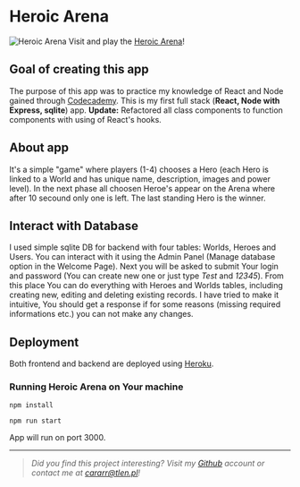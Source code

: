 # Heroic Arena

![Heroic Arena](https://lekturaobowiazkowa.pl/wp-content/uploads/2018/02/ksiazki-fantasy.jpg)
Visit and play the [Heroic Arena](https://heroic-arena.herokuapp.com/)!

## Goal of creating this app

The purpose of this app was to practice my knowledge of React and Node gained through [Codecademy](https://www.codecademy.com/learn).
This is my first full stack (**React, Node with Express, sqlite**) app. **Update:** Refactored all class components to function components with using of React's hooks.

## About app

It's a simple "game" where players (1-4) chooses a Hero (each Hero is linked to a World and has unique name, description, images and power level). In the next phase all choosen Heroe's appear on the Arena where after 10 secound only one is left. The last standing Hero is the winner.

## Interact with Database

I used simple sqlite DB for backend with four tables: Worlds, Heroes and Users. You can interact with it using the Admin Panel (Manage database option in the Welcome Page). Next you will be asked to submit Your login and password (You can create new one or just type _Test_ and _12345_). From this place You can do everything with Heroes and Worlds tables, including creating new, editing and deleting existing records. I have tried to make it intuitive, You should get a response if for some reasons (missing required informations etc.) you can not make any changes.

## Deployment

Both frontend and backend are deployed using [Heroku](https://www.heroku.com/home).

### Running Heroic Arena on Your machine

`npm install`

`npm run start`

App will run on port 3000.

---

> _Did you find this project interesting? Visit my [Github](https://github.com/Cararr) account or contact me at cararr@tlen.pl!_
